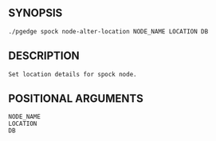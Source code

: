 
## SYNOPSIS
    ./pgedge spock node-alter-location NODE_NAME LOCATION DB

## DESCRIPTION
    Set location details for spock node.

## POSITIONAL ARGUMENTS
    NODE_NAME
    LOCATION
    DB
